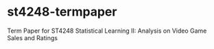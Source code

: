 # st4248-termpaper
Term Paper for ST4248 Statistical Learning II: Analysis on Video Game Sales and Ratings
